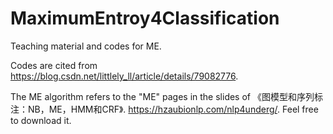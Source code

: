 # MaximumEntroy4Classification
Teaching material and codes for ME.

Codes are cited from https://blog.csdn.net/littlely_ll/article/details/79082776. 

The ME algorithm refers to the "ME" pages in the slides of 《图模型和序列标注：NB，ME，HMM和CRF》. https://hzaubionlp.com/nlp4underg/. Feel free to download it.
